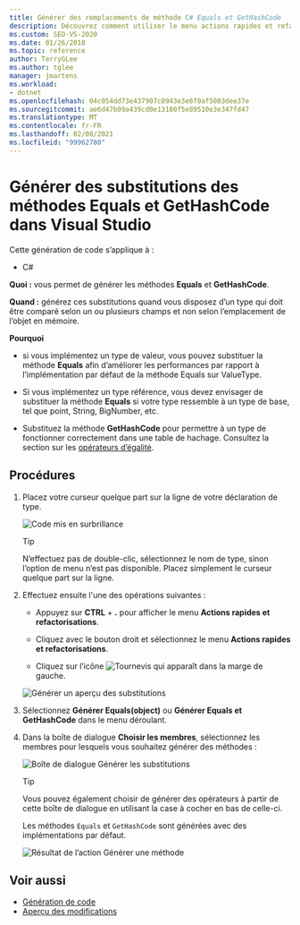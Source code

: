 ```yaml
---
title: Générer des remplacements de méthode C# Equals et GetHashCode
description: Découvrez comment utiliser le menu actions rapides et refactorisations pour générer des méthodes Equals et GetHashCode.
ms.custom: SEO-VS-2020
ms.date: 01/26/2018
ms.topic: reference
author: TerryGLee
ms.author: tglee
manager: jmartens
ms.workload:
- dotnet
ms.openlocfilehash: 04c054dd73e437907c0943e3e6f0af5003dee37e
ms.sourcegitcommit: ae6d47b09a439cd0e13180f5e89510e3e347fd47
ms.translationtype: MT
ms.contentlocale: fr-FR
ms.lasthandoff: 02/08/2021
ms.locfileid: "99962780"
---
```

# <a name="generate-equals-and-gethashcode-method-overrides-in-visual-studio"></a>Générer des substitutions des méthodes Equals et GetHashCode dans Visual Studio

Cette génération de code s’applique à :

- C#

**Quoi :** vous permet de générer les méthodes **Equals** et **GetHashCode**.

**Quand :** générez ces substitutions quand vous disposez d’un type qui doit être comparé selon un ou plusieurs champs et non selon l’emplacement de l’objet en mémoire.

**Pourquoi**

- si vous implémentez un type de valeur, vous pouvez substituer la méthode **Equals** afin d’améliorer les performances par rapport à l’implémentation par défaut de la méthode Equals sur ValueType.

- Si vous implémentez un type référence, vous devez envisager de substituer la méthode **Equals** si votre type ressemble à un type de base, tel que point, String, BigNumber, etc.

- Substituez la méthode **GetHashCode** pour permettre à un type de fonctionner correctement dans une table de hachage. Consultez la section sur les [opérateurs d’égalité](/dotnet/standard/design-guidelines/equality-operators).

## <a name="how-to"></a>Procédures

1. Placez votre curseur quelque part sur la ligne de votre déclaration de type.

   ![Code mis en surbrillance](media/overrides-highlight-cs.png)

   > [!TIP]
   > N’effectuez pas de double-clic, sélectionnez le nom de type, sinon l’option de menu n’est pas disponible. Placez simplement le curseur quelque part sur la ligne.

1. Effectuez ensuite l'une des opérations suivantes :

   - Appuyez sur **CTRL** + **.** pour afficher le menu **Actions rapides et refactorisations**.

   - Cliquez avec le bouton droit et sélectionnez le menu **Actions rapides et refactorisations**.

   - Cliquez sur l’icône ![Tournevis](../media/screwdriver-icon.png) qui apparaît dans la marge de gauche.

   ![Générer un aperçu des substitutions](media/overrides-preview-cs.png)

1. Sélectionnez **Générer Equals(object)** ou **Générer Equals et GetHashCode** dans le menu déroulant.

1. Dans la boîte de dialogue **Choisir les membres**, sélectionnez les membres pour lesquels vous souhaitez générer des méthodes :

    ![Boîte de dialogue Générer les substitutions](media/overrides-dialog-cs.png)

    > [!TIP]
    > Vous pouvez également choisir de générer des opérateurs à partir de cette boîte de dialogue en utilisant la case à cocher en bas de celle-ci.

   Les méthodes `Equals` et `GetHashCode` sont générées avec des implémentations par défaut.

   ![Résultat de l’action Générer une méthode](media/overrides-result-cs.png)

## <a name="see-also"></a>Voir aussi

- [Génération de code](../code-generation-in-visual-studio.md)
- [Aperçu des modifications](../../ide/preview-changes.md)
